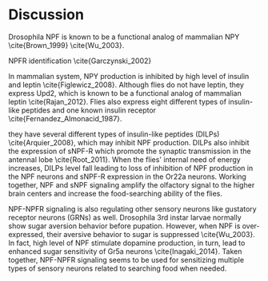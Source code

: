 # Discussion

Drosophila NPF is known to be a functional analog of mammalian NPY \cite{Brown_1999} \cite{Wu_2003}.

NPFR identification \cite{Garczynski_2002}

In mammalian system, NPY production is inhibited by high level of insulin and leptin \cite{Figlewicz_2008}.
Although flies do not have leptin, they express Upd2, which is known to be a functional analog of mammalian leptin \cite{Rajan_2012}.
Flies also express eight different types of insulin-like peptides and one known insulin receptor \cite{Fernandez_Almonacid_1987}. 


they have several different types of insulin-like peptides (DILPs) \cite{Arquier_2008}, which may inhibit NPF production.
DILPs also inhibit the expression of sNPF-R which promote the synaptic transmission in the antennal lobe \cite{Root_2011}.
When the flies' internal need of energy increases, DILPs level fall leading to loss of inhibition of NPF production in the NPF neurons and sNPF-R expression in the Or22a neurons.
Working together, NPF and sNPF signaling amplify the olfactory signal to the higher brain centers and increase the food-searching ability of the flies.

NPF-NPFR signaling is also regulating other sensory neurons like gustatory receptor neurons (GRNs) as well.
Drosophila 3rd instar larvae normally show sugar aversion behavior before pupation.
However, when NPF is over-expressed, their aversive behavior to sugar is suppressed \cite{Wu_2003}.
In fact, high level of NPF stimulate dopamine production, in turn, lead to enhanced sugar sensitivity of Gr5a neurons \cite{Inagaki_2014}.
Taken together, NPF-NPFR signaling seems to be used for sensitizing multiple types of sensory neurons related to searching food when needed.